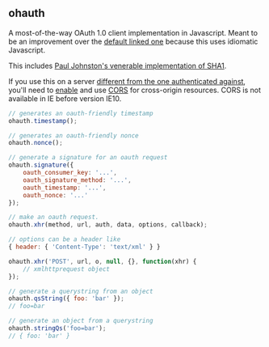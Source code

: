 ## ohauth

A most-of-the-way OAuth 1.0 client implementation in Javascript. Meant to be
an improvement over the [default linked one](http://oauth.googlecode.com/svn/code/javascript/)
because this uses idiomatic Javascript.

This includes [Paul Johnston's venerable implementation of SHA1](http://pajhome.org.uk/crypt/md5/).

If you use this on a server [different from the one authenticated against](http://en.wikipedia.org/wiki/Same_origin_policy),
you'll need to [enable](http://enable-cors.org/) and use [CORS](http://en.wikipedia.org/wiki/Cross-origin_resource_sharing)
for cross-origin resources. CORS is not available in IE before version IE10.

```js
// generates an oauth-friendly timestamp
ohauth.timestamp();

// generates an oauth-friendly nonce
ohauth.nonce();

// generate a signature for an oauth request
ohauth.signature({
    oauth_consumer_key: '...',
    oauth_signature_method: '...',
    oauth_timestamp: '...',
    oauth_nonce: '...'
});

// make an oauth request.
ohauth.xhr(method, url, auth, data, options, callback);

// options can be a header like
{ header: { 'Content-Type': 'text/xml' } }

ohauth.xhr('POST', url, o, null, {}, function(xhr) {
    // xmlhttprequest object
});

// generate a querystring from an object
ohauth.qsString({ foo: 'bar' });
// foo=bar

// generate an object from a querystring
ohauth.stringQs('foo=bar');
// { foo: 'bar' }
```
